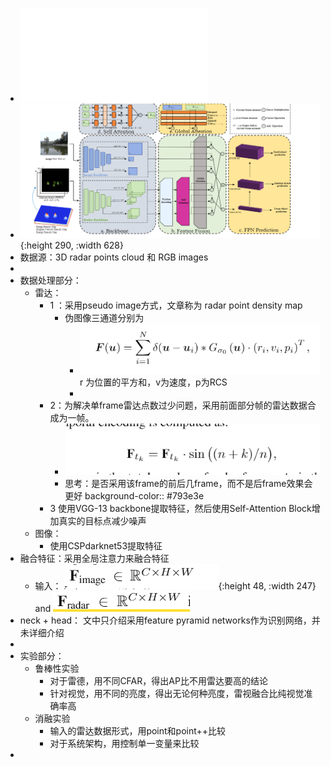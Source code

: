 - ![Cheng-Robust Small Object Detection on the Water Surface thr.pdf](../assets/Cheng-Robust_Small_Object_Detection_on_the_Water_Surface_thr_1653275840195_0.pdf)
- ![image.png](../assets/image_1653275995198_0.png){:height 290, :width 628}
- 数据源：3D radar points cloud 和 RGB images
-
- 数据处理部分：
	- 雷达：
		- 1 ：采用pseudo image方式，文章称为 radar point density map
			- 伪图像三通道分别为
				- ![image.png](../assets/image_1653277346065_0.png)
				  r 为位置的平方和，v为速度，p为RCS
				-
		- 2：为解决单frame雷达点数过少问题，采用前面部分帧的雷达数据合成为一帧。
			- ![image.png](../assets/image_1653277599281_0.png)
			- 思考：是否采用该frame的前后几frame，而不是后frame效果会更好
			  background-color:: #793e3e
		- 3 使用VGG-13 backbone提取特征，然后使用Self-Attention Block增加真实的目标点减少噪声
	- 图像：
		- 使用CSPdarknet53提取特征
- 融合特征：采用全局注意力来融合特征
	- 输入： ![image.png](../assets/image_1653278317421_0.png){:height 48, :width 247} and ![image.png](../assets/image_1653278333318_0.png)
- neck + head： 文中只介绍采用feature pyramid networks作为识别网络，并未详细介绍
-
- 实验部分：
	- 鲁棒性实验
		- 对于雷德，用不同CFAR，得出AP比不用雷达要高的结论
		- 针对视觉，用不同的亮度，得出无论何种亮度，雷视融合比纯视觉准确率高
	- 消融实验
		- 输入的雷达数据形式，用point和point++比较
		- 对于系统架构，用控制单一变量来比较
-